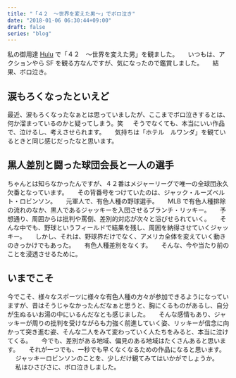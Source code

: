 ```yaml
---
title: "「４２　〜世界を変えた男〜」でボロ泣き"
date: "2018-01-06 06:30:44+09:00"
draft: false
series: "blog"
---
```

私の御用達 <a href="https://www.happyon.jp/" rel="noopener noreferrer" target="_blank">Hulu</a> で「４２　〜世界を変えた男」を観ました。
　
いつもは、アクションやら SF を観る方なんですが、気になったので鑑賞しました。
　
結果、ボロ泣き。
　
<h2>涙もろくなったといえど</h2>

最近、涙もろくなったなぁとは思っていましたが、ここまでボロ泣きするとは、何か溜まっているのかと疑ってしまう。笑
　
そうでなくても、本当にいい作品で、泣けるし、考えさせられます。
　
気持ちは「ホテル　ルワンダ」を観ているときと同じ感じだったなと思います。
　
<h2>黒人差別と闘った球団会長と一人の選手</h2>

ちゃんとは知らなかったんですが、４２番はメジャーリーグで唯一の全球団永久欠番となっています。
　
その背番号をつけていたのは、ジャック・ルーズベルト・ロビンソン。
　
元軍人で、有色人種の野球選手。
　
MLB で有色人種排除の流れのなか、黒人であるジャッキーを入団させるブランチ・リッキー。
　
予想通り、周囲からは批判や罵倒、差別的対応が次々と浴びせられていく。
　
そんな中でも、野球というフィールドで結果を残し、周囲を納得させていくジャッキー。
　
しかし、それは、野球界だけでなく、アメリカ全体を変えていく動きのきっかけでもあった。
　
有色人種差別をなくす。
　
そんな、今や当たり前のことを浸透させるために。
　
<h2>いまでこそ</h2>

今でこそ、様々なスポーツに様々な有色人種の方々が参加できるようになっていますが、昔はそうじゃなかったんだなぁと思うと、胸にくるものがあるし、自分が生ぬるいお湯の中にいるんだなとも感じました。 
　
そんな感情もあり、ジャッキーが周りの批判を受けながらも力強く前進していく姿、リッキーが信念に向かって突き進む姿、そんな二人をみて変わっていく人たちをみると、本当に泣けてくる。
　
今でも、差別がある地域、偏見のある地域はたくさんあると思います。
　
それが一つでも、一秒でも早くなくなるための作品になると思います。
　
ジャッキーロビンソンのことを、少しだけ観てみてはいかがでしょうか。
　
私はひさびさに、ボロ泣きしました。
